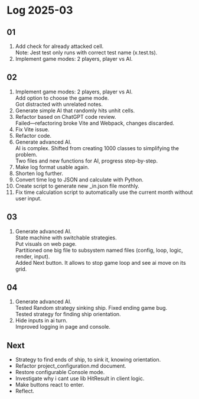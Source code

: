 # Log 2025-03

## 01

1. Add check for already attacked cell.  
   Note: Jest test only runs with correct test name (x.test.ts).  
2. Implement game modes: 2 players, player vs AI.  

## 02

1. Implement game modes: 2 players, player vs AI.  
   Add option to choose the game mode.  
   Got distracted with unrelated notes.  
2. Generate simple AI that randomly hits unhit cells.  
3. Refactor based on ChatGPT code review.  
   Failed—refactoring broke Vite and Webpack, changes discarded.  
4. Fix Vite issue.  
5. Refactor code.  
6. Generate advanced AI.  
   AI is complex. Shifted from creating 1000 classes to simplifying the problem.  
   Two files and new functions for AI, progress step-by-step.  
7. Make log format usable again.  
8. Shorten log further.  
9. Convert time log to JSON and calculate with Python.  
10. Create script to generate new _in.json file monthly.  
11. Fix time calculation script to automatically use the current month without user input.  

## 03

1. Generate advanced AI.  
   State machine with switchable strategies.  
   Put visuals on web page.  
   Partitioned one big file to subsystem named files (config, loop, logic, render, input).  
   Added Next button. It allows to stop game loop and see ai move on its grid.  

## 04

1. Generate advanced AI.  
   Tested Random strategy sinking ship. Fixed ending game bug.  
   Tested strategy for finding ship orientation.  
2. Hide inputs in ai turn.  
   Improved logging in page and console.  

## Next

- Strategy to find ends of ship, to sink it, knowing orientation.
- Refactor project_configuration.md document.
- Restore configurable Console mode.
- Investigate why i cant use lib HitResult in client logic.
- Make buttons react to enter.
- Reflect.
